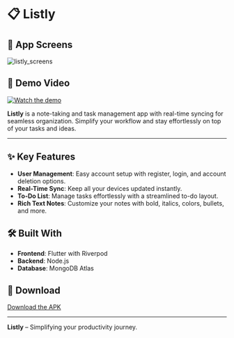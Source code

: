 # 📋 Listly

## 📸 App Screens
![listly_screens](https://github.com/user-attachments/assets/fee81ac7-2a53-4d7d-9f75-ddf73665516c)

## 🎥 Demo Video
[![Watch the demo](https://img.youtube.com/vi/izoIeaZ9dRQ/hqdefault.jpg)](https://www.youtube.com/watch?v=izoIeaZ9dRQ)

**Listly** is a note-taking and task management app with real-time syncing for seamless organization. Simplify your workflow and stay effortlessly on top of your tasks and ideas.

---

## ✨ Key Features
- **User Management**: Easy account setup with register, login, and account deletion options.
- **Real-Time Sync**: Keep all your devices updated instantly.
- **To-Do List**: Manage tasks effortlessly with a streamlined to-do layout.
- **Rich Text Notes**: Customize your notes with bold, italics, colors, bullets, and more.

## 🛠 Built With
- **Frontend**: Flutter with Riverpod
- **Backend**: Node.js
- **Database**: MongoDB Atlas

## 📲 Download
[Download the APK](https://drive.google.com/file/d/1gvDlErBZm14sJZ6Yq7vnZlY_j_nJU1Mg/view?usp=sharing)

---

**Listly** – Simplifying your productivity journey.
